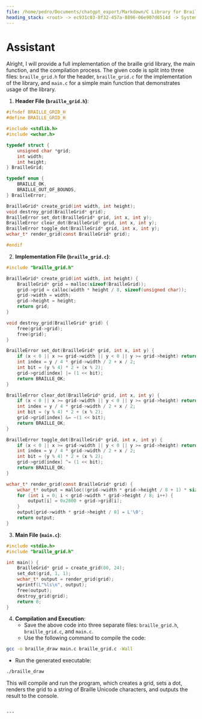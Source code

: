```yaml
---
file: /home/pedro/Documents/chatgpt_export/Markdown/C Library for Braille Grid.md
heading_stack: <root> -> ec931c03-8f32-457a-8896-06e907d6514d -> System -> 60c8cb8a-5be6-436c-a7a1-cb652f0b1c63 -> System -> aaa235c3-fbbd-4934-8b73-22293c85c582 -> User -> d76e01e6-664a-4b58-a15d-be309aaa9e65 -> Assistant -> 1. **Data Structures:** -> 1.1 Grid Structure: -> 1.2 Bitset: -> 2. **Core Functions:** -> 2.1 Initialization and Destruction: -> 2.2 Drawing Functions: -> 2.3 Rendering Function: -> 3. **Encoding and Decoding:** -> 4. **Error Handling:** -> 5. **Optimizations:** -> 6. **Testing and Validation:** -> 7. **Documentation:** -> 8. **Extendibility:** -> aaa2da35-1b0d-48ac-83b7-b9a17afff0f4 -> User -> 0d964754-871d-43d7-a1c5-28cbfdba8dfe -> Assistant -> aaa28437-3d78-415f-9b2d-d6783ed41afb -> User -> 228772b4-77a3-4688-92ed-f673c77fcb46 -> Assistant -> aaa26d63-6570-47eb-9526-e37822719988 -> User -> 4065ef30-4246-4085-beae-f7d759443b35 -> Assistant -> 7f2cb58f-8cbb-4868-ac52-81a104f897f1 -> System -> 6ccfe697-86ba-48ab-9d3f-c1b45a74f55c -> Assistant -> 0cb928c6-6098-4b57-a9a1-3fcb528152d6 -> System -> 82c3569d-ac63-4949-976d-bc7c3b7976dc -> Assistant -> aaa2ee0d-c37f-4594-afac-9caef57fc1a3 -> User -> 21f9ca85-91a6-4e21-8159-ac559c90de8e -> Assistant
---
```

# Assistant

Alright, I will provide a full implementation of the braille grid library, the main function, and the compilation process. The given code is split into three files: `braille_grid.h` for the header, `braille_grid.c` for the implementation of the library, and `main.c` for a simple main function that demonstrates usage of the library.

1. **Header File (`braille_grid.h`)**:
```c
#ifndef BRAILLE_GRID_H
#define BRAILLE_GRID_H

#include <stdlib.h>
#include <wchar.h>

typedef struct {
    unsigned char *grid;
    int width;
    int height;
} BrailleGrid;

typedef enum {
    BRAILLE_OK,
    BRAILLE_OUT_OF_BOUNDS,
} BrailleError;

BrailleGrid* create_grid(int width, int height);
void destroy_grid(BrailleGrid* grid);
BrailleError set_dot(BrailleGrid* grid, int x, int y);
BrailleError clear_dot(BrailleGrid* grid, int x, int y);
BrailleError toggle_dot(BrailleGrid* grid, int x, int y);
wchar_t* render_grid(const BrailleGrid* grid);

#endif
```

2. **Implementation File (`braille_grid.c`)**:
```c
#include "braille_grid.h"

BrailleGrid* create_grid(int width, int height) {
    BrailleGrid* grid = malloc(sizeof(BrailleGrid));
    grid->grid = calloc(width * height / 8, sizeof(unsigned char));  
    grid->width = width;
    grid->height = height;
    return grid;
}

void destroy_grid(BrailleGrid* grid) {
    free(grid->grid);
    free(grid);
}

BrailleError set_dot(BrailleGrid* grid, int x, int y) {
    if (x < 0 || x >= grid->width || y < 0 || y >= grid->height) return BRAILLE_OUT_OF_BOUNDS;
    int index = y / 4 * grid->width / 2 + x / 2;
    int bit = (y % 4) * 2 + (x % 2);
    grid->grid[index] |= (1 << bit);
    return BRAILLE_OK;
}

BrailleError clear_dot(BrailleGrid* grid, int x, int y) {
    if (x < 0 || x >= grid->width || y < 0 || y >= grid->height) return BRAILLE_OUT_OF_BOUNDS;
    int index = y / 4 * grid->width / 2 + x / 2;
    int bit = (y % 4) * 2 + (x % 2);
    grid->grid[index] &= ~(1 << bit);
    return BRAILLE_OK;
}

BrailleError toggle_dot(BrailleGrid* grid, int x, int y) {
    if (x < 0 || x >= grid->width || y < 0 || y >= grid->height) return BRAILLE_OUT_OF_BOUNDS;
    int index = y / 4 * grid->width / 2 + x / 2;
    int bit = (y % 4) * 2 + (x % 2);
    grid->grid[index] ^= (1 << bit);
    return BRAILLE_OK;
}

wchar_t* render_grid(const BrailleGrid* grid) {
    wchar_t* output = malloc((grid->width * grid->height / 8 + 1) * sizeof(wchar_t));
    for (int i = 0; i < grid->width * grid->height / 8; i++) {
        output[i] = 0x2800 + grid->grid[i];  
    }
    output[grid->width * grid->height / 8] = L'\0';
    return output;
}
```

3. **Main File (`main.c`)**:
```c
#include <stdio.h>
#include "braille_grid.h"

int main() {
    BrailleGrid* grid = create_grid(80, 24);
    set_dot(grid, 1, 1);
    wchar_t* output = render_grid(grid);
    wprintf(L"%ls\n", output);
    free(output);
    destroy_grid(grid);
    return 0;
}
```

4. **Compilation and Execution**:
   - Save the above code into three separate files: `braille_grid.h`, `braille_grid.c`, and `main.c`.
   - Use the following command to compile the code:
```bash
gcc -o braille_draw main.c braille_grid.c -Wall
```
   - Run the generated executable:
```bash
./braille_draw
``` 

This will compile and run the program, which creates a grid, sets a dot, renders the grid to a string of Braille Unicode characters, and outputs the result to the console.
```

---
